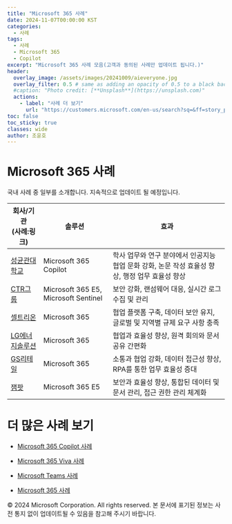 ```yaml
---
title: "Microsoft 365 사례"
date: 2024-11-07T00:00:00 KST
categories:
  - 사례
tags:
  - 사례
  - Microsoft 365
  - Copilot
excerpt: "Microsoft 365 사례 모음(고객과 동의된 사례만 업데이트 됩니다.)"
header:
  overlay_image: /assets/images/20241009/aieveryone.jpg
  overlay_filter: 0.5 # same as adding an opacity of 0.5 to a black background
  #caption: "Photo credit: [**Unsplash**](https://unsplash.com)"
  actions:
    - label: "사례 더 보기"
      url: "https://customers.microsoft.com/en-us/search?sq=&ff=story_product_categories%26%3EMicrosoft%20365&p=0&so=story_publish_date%20desc"
toc: false
toc_sticky: true
classes: wide
author: 조윤호
---
```


# Microsoft 365 사례

국내 사례 중 일부를 소개합니다. 지속적으로 업데이트 될 예정입니다.

| 회사/기관</br>(사례:링크) | 솔루션 | 효과 |
| --- | --- | --- |
| [성균관대학교](https://customers.microsoft.com/en-us/story/1818061959079597269-skku-microsoft-copilot-higher-education-ko-korea) | Microsoft 365 Copilot | 학사 업무와 연구 분야에서 인공지능 협업 문화 강화, 논문 작성 효율성 향상, 행정 업무 효율성 향상 |
| [CTR그룹](https://customers.microsoft.com/en-us/story/1747280880899359911-ctr-microsoft-sentinel-discrete-manufacturing-ko-korea) | Microsoft 365 E5, Microsoft Sentinel | 보안 강화, 랜섬웨어 대응, 실시간 로그 수집 및 관리 |
| [셀트리온](https://customers.microsoft.com/en-us/story/1462628956266303772-celltrion-pharmaceuticals-azure-microsoft-365-surface-ko-korea) | Microsoft 365 | 협업 플랫폼 구축, 데이터 보안 유지, 글로벌 및 지역별 규제 요구 사항 충족 |
| [LG에너지솔루션](https://customers.microsoft.com/en-us/story/1479739437476331177-lg-energy-other-microsoft-365-ko-korea) | Microsoft 365 | 협업과 효율성 향상, 원격 회의와 문서 공유 간편화 |
| [GS리테일](https://customers.microsoft.com/en-us/story/1706440020259519897-gs-retail-power-bi-retailers-ko-korea) | Microsoft 365 | 소통과 협업 강화, 데이터 접근성 향상, RPA를 통한 업무 효율성 증대 |
| [잼팟](https://customers.microsoft.com/en-us/story/1706440020259519897-gs-retail-power-bi-retailers-ko-korea) | Microsoft 365 E5 | 보안과 효율성 향상, 통합된 데이터 및 문서 관리, 접근 권한 관리 체계화 |
	
 # 더 많은 사례 보기
 
 - [Microsoft 365 Copilot 사례](https://customers.microsoft.com/en-us/search?sq=&ff=story_product_categories%26%3EMicrosoft%20Copilot&p=0&so=story_publish_date%20desc)

 - [Microsoft 365 Viva 사례](https://customers.microsoft.com/en-us/search?sq=&ff=story_product_categories%26%3EMicrosoft%20Viva&p=0&so=story_publish_date%20desc)

 - [Microsoft Teams 사례](https://customers.microsoft.com/en-us/search?sq=&ff=story_product_categories%26%3EMicrosoft%20Teams&p=0&so=story_publish_date%20desc)

 - [Microsoft 365 사례](https://customers.microsoft.com/en-us/search?sq=&ff=story_product_categories%26%3EMicrosoft%20365&p=0&so=story_publish_date%20desc)

© 2024 Microsoft Corporation. All rights reserved. 본 문서에 표기된 정보는 사전 통지 없이 업데이트될 수 있음을 참고해 주시기 바랍니다.
